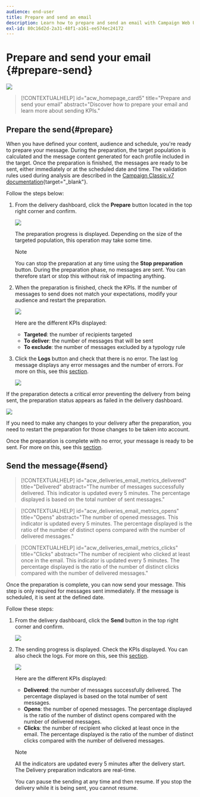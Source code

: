 ```yaml
---
audience: end-user
title: Prepare and send an email
description: Learn how to prepare and send an email with Campaign Web UI
exl-id: 80c16d2d-2a31-48f1-a161-ee574ec24172
---
```

# Prepare and send your email {#prepare-send}

![](../assets/do-not-localize/badge.png)

>[!CONTEXTUALHELP]
>id="acw_homepage_card5"
>title="Prepare and send your email"
>abstract="Discover how to prepare your email and learn more about sending KPIs."

<!--

	show how to prepare and send the email + the live kpis in the dashboard

like acc when preparation, target calculated then send
real time KPIs, not in AJO. similar to ACS.
exclusion logs, causes
-->

<!--
send also KPIs
-->

## Prepare the send{#prepare}

When you have defined your content, audience and schedule, you're ready to prepare your message. During the preparation, the target population is calculated and the message content generated for each profile included in the target. Once the preparation is finished, the messages are ready to be sent, either immediately or at the scheduled date and time. The validation rules used during analysis are described in the [Campaign Classic v7 documentation](https://experienceleague.adobe.com/docs/campaign-classic/using/sending-messages/key-steps-when-creating-a-delivery/steps-validating-the-delivery.html#validation-process-with-typologies){target="_blank"}.

Follow the steps below: 

1. From the delivery dashboard, click the **Prepare** button located in the top right corner and confirm.

    ![](assets/prepare.png)

   The preparation progress is displayed. Depending on the size of the targeted population, this operation may take some time.

    >[!NOTE]
    >
    >You can stop the preparation at any time using the **Stop preparation** button. During the preparation phase, no messages are sent. You can therefore start or stop this without risk of impacting anything.

1. When the preparation is finished, check the KPIs. If the number of messages to send does not match your expectations, modify your audience and restart the preparation. 

    ![](assets/prepare2.png)
    
    Here are the different KPIs displayed:

    * **Targeted**: the number of recipients targeted
    * **To deliver**: the number of messages that will be sent 
    * **To exclude**: the number of messages excluded by a typology rule

1. Click the **Logs** button and check that there is no error. The last log message displays any error messages and the number of errors. For more on this, see this [section](delivery-logs.md).

    ![](assets/prepare-logs.png)

If the preparation detects a critical error preventing the delivery from being sent, the preparation status appears as failed in the delivery dashboard.

![](assets/prepare-error.png)

If you need to make any changes to your delivery after the preparation, you need to restart the preparation for those changes to be taken into account. 

Once the preparation is complete with no error, your message is ready to be sent. For more on this, see this [section](#send).

## Send the message{#send}

>[!CONTEXTUALHELP]
>id="acw_deliveries_email_metrics_delivered"
>title="Delivered"
>abstract="The number of messages successfully delivered. This indicator is updated every 5 minutes. The percentage displayed is based on the total number of sent messages."

>[!CONTEXTUALHELP]
>id="acw_deliveries_email_metrics_opens"
>title="Opens"
>abstract="The number of opened messages. This indicator is updated every 5 minutes. The percentage displayed is the ratio of the number of distinct opens compared with the number of delivered messages."

>[!CONTEXTUALHELP]
>id="acw_deliveries_email_metrics_clicks"
>title="Clicks"
>abstract="The number of recipient who clicked at least once in the email. This indicator is updated every 5 minutes. The percentage displayed is the ratio of the number of distinct clicks compared with the number of delivered messages."


Once the preparation is complete, you can now send your message. This step is only required for messages sent immediately. If the message is scheduled, it is sent at the defined date. 

Follow these steps:

1. From the delivery dashboard, click the **Send** button in the top right corner and confirm.

    ![](assets/send.png)

1. The sending progress is displayed. Check the KPIs displayed. You can also check the logs. For more on this, see this [section](delivery-logs.md).

    ![](assets/send2.png)

    Here are the different KPIs displayed:

    * **Delivered**: the number of messages successfully delivered. The percentage displayed is based on the total number of sent messages.
    * **Opens**: the number of opened messages. The percentage displayed is the ratio of the number of distinct opens compared with the number of delivered messages.
    * **Clicks**: the number of recipient who clicked at least once in the email. The percentage displayed is the ratio of the number of distinct clicks compared with the number of delivered messages.

    >[!NOTE]
    >
    >All the indicators are updated every 5 minutes after the delivery start. The Delivery preparation indicators are real-time.

   You can pause the sending at any time and then resume. If you stop the delivery while it is being sent, you cannot resume.
